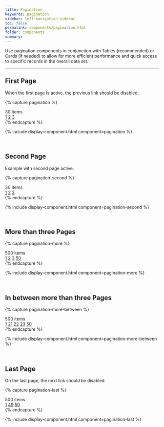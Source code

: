 ```yaml
---
title: Pagination
keywords: pagination
sidebar: left-navigation-sidebar
toc: false
permalink: components/pagination.html
folder: components
summary:
---
```


Use pagination components in conjunction with Tables (recommended) or Cards (if needed) to allow for more efficient performance and quick access to specific records in the overall data set.

<hr>

## First Page
When the first page is active, the previous link should be disabled.

{% capture pagination %}
<div class="fd-pagination">
  <span class="fd-pagination__total">30 items</span>
  <nav class="fd-pagination__nav">
    <a href="#" class="fd-pagination__link fd-pagination__link--previous" aria-label="Previous"
    aria-disabled="true"></a>
    <a href="#" class="fd-pagination__link" aria-selected="true">1</a>
    <a href="#" class="fd-pagination__link">2</a>
    <a href="#" class="fd-pagination__link">3</a>
    <a href="#" class="fd-pagination__link fd-pagination__link--next" aria-label="Next"
    aria-disabled="false"></a>
  </nav>
</div>
{% endcapture %}

{% include display-component.html component=pagination %}

<br>

## Second Page
Example with second page active.

{% capture pagination-second %}
<div class="fd-pagination">
  <span class="fd-pagination__total">30 items</span>
  <nav class="fd-pagination__nav">
    <a href="#" class="fd-pagination__link fd-pagination__link--previous" aria-label="Previous"
    aria-disabled="false"></a>
    <a href="#" class="fd-pagination__link">1</a>
    <a href="#" class="fd-pagination__link" aria-selected="true">2</a>
    <a href="#" class="fd-pagination__link">3</a>
    <a href="#" class="fd-pagination__link fd-pagination__link--next" aria-label="Next"
    aria-disabled="false"></a>
  </nav>
</div>
{% endcapture %}

{% include display-component.html component=pagination-second %}

<br>

## More than three Pages

{% capture pagination-more %}
<div class="fd-pagination">
  <span class="fd-pagination__total">500 items</span>
  <nav class="fd-pagination__nav">
    <a href="#" class="fd-pagination__link fd-pagination__link--previous" aria-label="Previous"
    aria-disabled="false"></a>
    <a href="#" class="fd-pagination__link">1</a>
    <a href="#" class="fd-pagination__link" aria-selected="true">2</a>
    <a href="#" class="fd-pagination__link">3</a>
    <span class="fd-pagination__link fd-pagination__link--more" role="presentation"></span>
    <a href="#" class="fd-pagination__link">50</a>
    <a href="#" class="fd-pagination__link fd-pagination__link--next" aria-label="Next"
    aria-disabled="false"></a>
  </nav>
</div>
{% endcapture %}

{% include display-component.html component=pagination-more %}

<br>

## In between more than three Pages

{% capture pagination-more-between %}
<div class="fd-pagination">
  <span class="fd-pagination__total">500 items</span>
  <nav class="fd-pagination__nav">
    <a href="#" class="fd-pagination__link fd-pagination__link--previous" aria-label="Previous"
    aria-disabled="false"></a>
    <a href="#" class="fd-pagination__link">1</a>
    <span class="fd-pagination__link fd-pagination__link--more" role="presentation"></span>
    <a href="#" class="fd-pagination__link">21</a>
    <a href="#" class="fd-pagination__link" aria-selected="true">22</a>
    <a href="#" class="fd-pagination__link">23</a>
    <span class="fd-pagination__link fd-pagination__link--more" role="presentation"></span>
    <a href="#" class="fd-pagination__link">50</a>
    <a href="#" class="fd-pagination__link fd-pagination__link--next" aria-label="Next"
    aria-disabled="false"></a>
  </nav>
</div>
{% endcapture %}

{% include display-component.html component=pagination-more-between %}

<br>

## Last Page
On the last page, the next link should be disabled.

{% capture pagination-last %}
<div class="fd-pagination">
  <span class="fd-pagination__total">500 items</span>
  <nav class="fd-pagination__nav">
    <a href="#" class="fd-pagination__link fd-pagination__link--previous" aria-label="Previous"
    aria-disabled="false"></a>
    <a href="#" class="fd-pagination__link">1</a>
    <span class="fd-pagination__link fd-pagination__link--more" role="presentation"></span>
    <a href="#" class="fd-pagination__link">49</a>
    <a href="#" class="fd-pagination__link" aria-selected="true">50</a>
    <a href="#" class="fd-pagination__link fd-pagination__link--next" aria-label="Next"
    aria-disabled="true"></a>
  </nav>
</div>
{% endcapture %}

{% include display-component.html component=pagination-last %}
